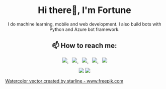 <h1 align='center'>Hi there👋, I'm Fortune</h1>

<p align='center'>I do machine learning, mobile and web development. I also build bots with Python and Azure bot framework.</p>
<h2 align='center'><b>📫 How to reach me: </b></h2>
<p align='center'>
<a href="https://wa.me/2348180454128?text=Hello Fortune" target="_blank">
  <img src="https://img.shields.io/badge/WHATSAPP-%2325D366.svg?&style=for-the-badge&logo=whatsapp&logoColor=white" />
</a>&nbsp;&nbsp;
<a href="https://twitter.com/fortsadek" target="_blank">
  <img src="https://img.shields.io/badge/twitter-%231DA1F2.svg?&style=for-the-badge&logo=twitter&logoColor=white" />
</a>&nbsp;&nbsp;
<a href="https://www.linkedin.com/in/fortune-adekogbe-a81580176" target="_blank">
  <img src="https://img.shields.io/badge/linkedin-%230077B5.svg?&style=for-the-badge&logo=linkedin&logoColor=white" />
</a>&nbsp;&nbsp;
<a href="mailto:fortuneadekogbe@gmail.com" target="_blank">
  <img src="https://img.shields.io/badge/email me-%23D14836.svg?&style=for-the-badge&logo=gmail&logoColor=white" />
</a>&nbsp;&nbsp;
  <img src="https://gpvc.arturio.dev/fortune-adekogbe" />
  
  <p align = "center">
  <img src = "https://github-readme-stats.vercel.app/api?username=fortune-adekogbe&show_icons=true&theme=tokyonight&line_height=27">
  <img src = "https://github-readme-stats.vercel.app/api/top-langs/?username=fortune-adekogbe&hide=jupyter-notebook,java,html&theme=tokyonight">
</p>
</p>

<a href='https://www.freepik.com/vectors/watercolor'>Watercolor vector created by starline - www.freepik.com</a>
<!--
Here are some ideas to get you started:

- 🔭 I’m currently working on ...
- 🌱 I’m currently learning mobile development with flutter
- 👯 I’m looking to collaborate on machine learning projects, web development and bot building projects
- 🤔 I’m looking for help with ...
- 💬 Ask me about ...
- 😄 Pronouns: ...
- ⚡ Fun fact: ...
-->
